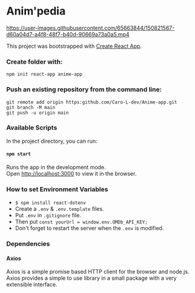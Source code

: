 # Anim'pedia
https://user-images.githubusercontent.com/65663844/150821567-d60a04d7-a4f8-48f7-b40d-90669a73a0a5.mp4

This project was bootstrapped with [Create React App](https://github.com/facebook/create-react-app).

### Create folder with:

`npm init react-app anime-app`

### Push an existing repository from the command line:

```git remote add origin https:github.com/Caro-L-dev/Anime-app.git```  
```git branch -M main```  
```git push -u origin main``` 


### Available Scripts

In the project directory, you can run:

#### `npm start`

Runs the app in the development mode.\
Open [http://localhost:3000](http://localhost:3000) to view it in the browser.

### How to set Environment Variables


* `$ npm install react-dotenv`
* Create a `.env` & `.env.template` files.
* Put `.env` in `.gitignore` file.
* Then put `const yourUrl = window.env.OMDb_API_KEY;`
* Don't forget to restart the server when the `.env` is modified.


### Dependencies

#### Axios

Axios is a simple promise based HTTP client for the browser and node.js.  
Axios provides a simple to use library in a small package with a very extensible interface.
